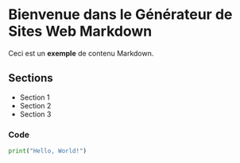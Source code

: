 # Bienvenue dans le Générateur de Sites Web Markdown

Ceci est un **exemple** de contenu Markdown.

## Sections

- Section 1
- Section 2
- Section 3

### Code

```python
print("Hello, World!")
